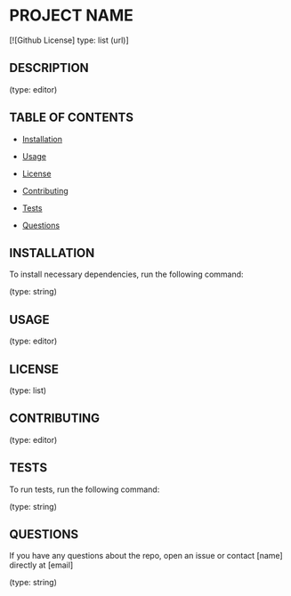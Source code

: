 # PROJECT NAME

[![Github License]
type: list
 (url)]

## DESCRIPTION

(type: editor)

## TABLE OF CONTENTS
* [Installation](#Installation)

* [Usage](#Usage)

* [License](#License)

* [Contributing](#Contributing)

* [Tests](#Tests)

* [Questions](#Questions)

## INSTALLATION
To install necessary dependencies, run the following command:

(type: string)

## USAGE

(type: editor)

## LICENSE

(type: list)

## CONTRIBUTING

(type: editor)

## TESTS
To run tests, run the following command:

(type: string)

## QUESTIONS

If you have any questions about the repo, open an issue or contact [name] directly at [email]

(type: string)